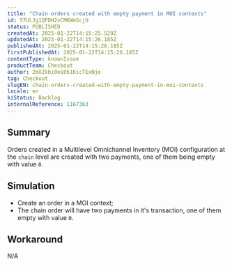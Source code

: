 ```yaml
---
title: "Chain orders created with empty payment in MOI contexts"
id: 57ULJg1QFDH2vCMKWmScjU
status: PUBLISHED
createdAt: 2025-01-22T14:15:25.529Z
updatedAt: 2025-01-22T14:15:26.185Z
publishedAt: 2025-01-22T14:15:26.185Z
firstPublishedAt: 2025-01-22T14:15:26.185Z
contentType: knownIssue
productTeam: Checkout
author: 2mXZkbi0oi061KicTExNjo
tag: Checkout
slugEN: chain-orders-created-with-empty-payment-in-moi-contexts
locale: en
kiStatus: Backlog
internalReference: 1167363
---
```


## Summary


Orders created in a Multilevel Omnichannel Inventory (MOI) configuration at the `chain` level are created with two payments, one of them being empty with value `0`.


##

## Simulation



- Create an order in a MOI context;
- The chain order will have two payments in it's transaction, one of them empty with value `0`.


##

## Workaround


N/A





